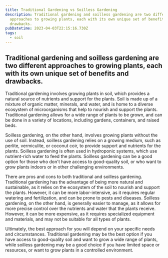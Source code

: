 ```yaml
---
title: Traditional Gardening vs Soilless Gardening
description: Traditional gardening and soilless gardening are two different
  approaches to growing plants, each with its own unique set of benefits and
  drawbacks.
pubDatetime: 2023-04-03T22:15:16.730Z
tags:
  - soil
---
```


## Traditional gardening and soilless gardening are two different approaches to growing plants, each with its own unique set of benefits and drawbacks.

Traditional gardening involves growing plants in soil, which provides a natural source of nutrients and support for the plants. Soil is made up of a mixture of organic matter, minerals, and water, and is home to a diverse ecosystem of microorganisms that help to nourish and support the plants. Traditional gardening allows for a wide range of plants to be grown, and can be done in a variety of locations, including gardens, containers, and raised beds.

Soilless gardening, on the other hand, involves growing plants without the use of soil. Instead, soilless gardening relies on a growing medium, such as perlite, vermiculite, or coconut coir, to provide support and nutrients for the plants. Soilless gardening is often used in hydroponic systems, which use nutrient-rich water to feed the plants. Soilless gardening can be a good option for those who don't have access to good-quality soil, or who want to grow plants indoors or in other challenging environments.

There are pros and cons to both traditional and soilless gardening. Traditional gardening has the advantage of being more natural and sustainable, as it relies on the ecosystem of the soil to nourish and support the plants. However, it can be more labor-intensive, as it requires regular watering and fertilization, and can be prone to pests and diseases. Soilless gardening, on the other hand, is generally easier to manage, as it allows for more precise control over the nutrients and water that the plants receive. However, it can be more expensive, as it requires specialized equipment and materials, and may not be suitable for all types of plants.

Ultimately, the best approach for you will depend on your specific needs and circumstances. Traditional gardening may be the best option if you have access to good-quality soil and want to grow a wide range of plants, while soilless gardening may be a good choice if you have limited space or resources, or want to grow plants in a controlled environment.
